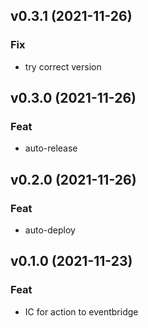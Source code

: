 ## v0.3.1 (2021-11-26)

### Fix

- try correct version

## v0.3.0 (2021-11-26)

### Feat

- auto-release

## v0.2.0 (2021-11-26)

### Feat

- auto-deploy

## v0.1.0 (2021-11-23)

### Feat

- IC for action to eventbridge
